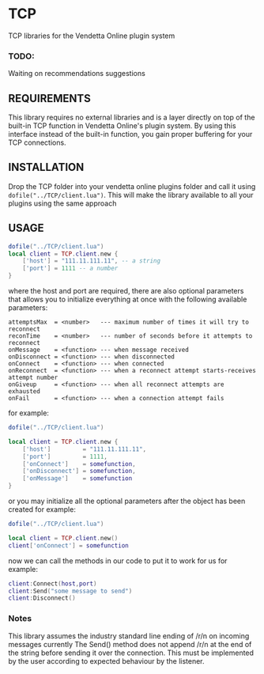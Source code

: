# TCP
TCP libraries for the Vendetta Online plugin system
### TODO: 
Waiting on recommendations suggestions
## REQUIREMENTS
This library requires no external libraries and is a layer directly on top of the built-in TCP function in Vendetta Online's plugin system. By using this interface instead of the built-in function, you gain proper buffering for your TCP connections.
## INSTALLATION
Drop the TCP folder into your vendetta online plugins folder and call it using `dofile("../TCP/client.lua")`. This will make the library available to all your plugins using the same approach
## USAGE

```lua
dofile("../TCP/client.lua")
local client = TCP.client.new {
    ['host'] = "111.11.111.11", -- a string
    ['port'] = 1111 -- a number
}
```
where the host and port are required, there are also optional parameters that allows you to initialize everything at once with the following available parameters:
```
attemptsMax  = <number>   --- maximum number of times it will try to reconnect
reconTime    = <number>   --- number of seconds before it attempts to reconnect
onMessage    = <function> --- when message received
onDisconnect = <function> --- when disconnected
onConnect    = <function> --- when connected
onReconnect  = <function> --- when a reconnect attempt starts-receives attempt number
onGiveup     = <function> --- when all reconnect attempts are exhausted
onFail       = <function> --- when a connection attempt fails
```
for example:

```lua
dofile("../TCP/client.lua")

local client = TCP.client.new {
    ['host']         = "111.11.111.11",
    ['port']         = 1111,
    ['onConnect']    = somefunction,
    ['onDisconnect'] = somefunction,
    ['onMessage']    = somefunction
}
```

or you may initialize all the optional parameters after the object has been created
for example:
```lua
dofile("../TCP/client.lua")

local client = TCP.client.new()
client['onConnect'] = somefunction
```
now we can call the methods in our code to put it to work for us
for example:
```lua
client:Connect(host,port)
client:Send("some message to send")
client:Disconnect()
```
### Notes
This library assumes the industry standard line ending of /r/n on incoming messages currently
The Send() method does not append /r/n at the end of the string before sending it over the connection. This must be implemented by the user according to expected behaviour by the listener.
